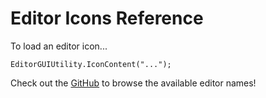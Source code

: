 # Editor Icons Reference

To load an editor icon...
```
EditorGUIUtility.IconContent("...");
```

Check out the [GitHub](https://github.com/ErnSur/unity-editor-icons?tab=readme-ov-file) to browse the available editor names!